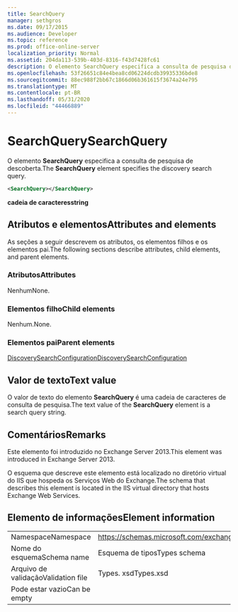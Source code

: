 ```yaml
---
title: SearchQuery
manager: sethgros
ms.date: 09/17/2015
ms.audience: Developer
ms.topic: reference
ms.prod: office-online-server
localization_priority: Normal
ms.assetid: 204da113-539b-403d-8316-f43d7428fc61
description: O elemento SearchQuery especifica a consulta de pesquisa de descoberta.
ms.openlocfilehash: 53f26651c84e4bea8cd06224dcdb39935336bde8
ms.sourcegitcommit: 88ec988f2bb67c1866d06b361615f3674a24e795
ms.translationtype: MT
ms.contentlocale: pt-BR
ms.lasthandoff: 05/31/2020
ms.locfileid: "44466889"
---
```

# <a name="searchquery"></a><span data-ttu-id="5905d-103">SearchQuery</span><span class="sxs-lookup"><span data-stu-id="5905d-103">SearchQuery</span></span>

<span data-ttu-id="5905d-104">O elemento **SearchQuery** especifica a consulta de pesquisa de descoberta.</span><span class="sxs-lookup"><span data-stu-id="5905d-104">The **SearchQuery** element specifies the discovery search query.</span></span> 
  
```XML
<SearchQuery></SearchQuery>
```

 <span data-ttu-id="5905d-105">**cadeia de caracteres**</span><span class="sxs-lookup"><span data-stu-id="5905d-105">**string**</span></span>
## <a name="attributes-and-elements"></a><span data-ttu-id="5905d-106">Atributos e elementos</span><span class="sxs-lookup"><span data-stu-id="5905d-106">Attributes and elements</span></span>

<span data-ttu-id="5905d-107">As seções a seguir descrevem os atributos, os elementos filhos e os elementos pai.</span><span class="sxs-lookup"><span data-stu-id="5905d-107">The following sections describe attributes, child elements, and parent elements.</span></span>
  
### <a name="attributes"></a><span data-ttu-id="5905d-108">Atributos</span><span class="sxs-lookup"><span data-stu-id="5905d-108">Attributes</span></span>

<span data-ttu-id="5905d-109">Nenhum</span><span class="sxs-lookup"><span data-stu-id="5905d-109">None.</span></span>
  
### <a name="child-elements"></a><span data-ttu-id="5905d-110">Elementos filho</span><span class="sxs-lookup"><span data-stu-id="5905d-110">Child elements</span></span>

<span data-ttu-id="5905d-111">Nenhum.</span><span class="sxs-lookup"><span data-stu-id="5905d-111">None.</span></span>
  
### <a name="parent-elements"></a><span data-ttu-id="5905d-112">Elementos pai</span><span class="sxs-lookup"><span data-stu-id="5905d-112">Parent elements</span></span>

[<span data-ttu-id="5905d-113">DiscoverySearchConfiguration</span><span class="sxs-lookup"><span data-stu-id="5905d-113">DiscoverySearchConfiguration</span></span>](discoverysearchconfiguration.md)
  
## <a name="text-value"></a><span data-ttu-id="5905d-114">Valor de texto</span><span class="sxs-lookup"><span data-stu-id="5905d-114">Text value</span></span>

<span data-ttu-id="5905d-115">O valor de texto do elemento **SearchQuery** é uma cadeia de caracteres de consulta de pesquisa.</span><span class="sxs-lookup"><span data-stu-id="5905d-115">The text value of the **SearchQuery** element is a search query string.</span></span> 
  
## <a name="remarks"></a><span data-ttu-id="5905d-116">Comentários</span><span class="sxs-lookup"><span data-stu-id="5905d-116">Remarks</span></span>

<span data-ttu-id="5905d-117">Este elemento foi introduzido no Exchange Server 2013.</span><span class="sxs-lookup"><span data-stu-id="5905d-117">This element was introduced in Exchange Server 2013.</span></span>
  
<span data-ttu-id="5905d-118">O esquema que descreve este elemento está localizado no diretório virtual do IIS que hospeda os Serviços Web do Exchange.</span><span class="sxs-lookup"><span data-stu-id="5905d-118">The schema that describes this element is located in the IIS virtual directory that hosts Exchange Web Services.</span></span>
  
## <a name="element-information"></a><span data-ttu-id="5905d-119">Elemento de informações</span><span class="sxs-lookup"><span data-stu-id="5905d-119">Element information</span></span>

|||
|:-----|:-----|
|<span data-ttu-id="5905d-120">Namespace</span><span class="sxs-lookup"><span data-stu-id="5905d-120">Namespace</span></span>  <br/> |https://schemas.microsoft.com/exchange/services/2006/types  <br/> |
|<span data-ttu-id="5905d-121">Nome do esquema</span><span class="sxs-lookup"><span data-stu-id="5905d-121">Schema name</span></span>  <br/> |<span data-ttu-id="5905d-122">Esquema de tipos</span><span class="sxs-lookup"><span data-stu-id="5905d-122">Types schema</span></span>  <br/> |
|<span data-ttu-id="5905d-123">Arquivo de validação</span><span class="sxs-lookup"><span data-stu-id="5905d-123">Validation file</span></span>  <br/> |<span data-ttu-id="5905d-124">Types. xsd</span><span class="sxs-lookup"><span data-stu-id="5905d-124">Types.xsd</span></span>  <br/> |
|<span data-ttu-id="5905d-125">Pode estar vazio</span><span class="sxs-lookup"><span data-stu-id="5905d-125">Can be empty</span></span>  <br/> ||
   

